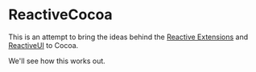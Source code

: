 # ReactiveCocoa
This is an attempt to bring the ideas behind the [Reactive Extensions](http://msdn.microsoft.com/en-us/data/gg577609) and [ReactiveUI](http://www.reactiveui.net/) to Cocoa.

We'll see how this works out.